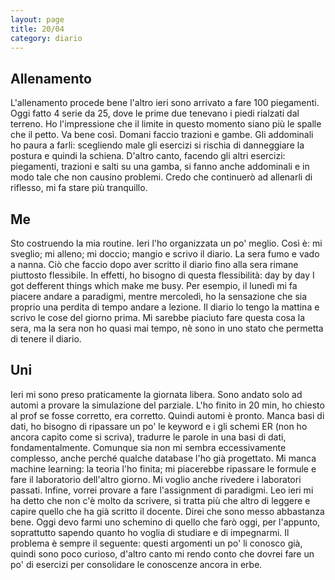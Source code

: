 ```yaml
--- 
layout: page
title: 20/04
category: diario
---
```


## Allenamento

L'allenamento procede bene l'altro ieri sono arrivato a fare 100 piegamenti.
Oggi fatto 4 serie da 25, dove le prime due tenevano i piedi rialzati dal
terreno. Ho l'impressione che il limite in questo momento siano più le spalle
che il petto. Va bene così. Domani faccio trazioni e gambe. Gli addominali ho
paura a farli: scegliendo male gli esercizi si rischia di danneggiare la postura
e quindi la schiena. D'altro canto, facendo gli altri esercizi: piegamenti,
trazioni e salti su una gamba, si fanno anche addominali e in modo tale che non
causino problemi. Credo che continuerò ad allenarli di riflesso, mi fa stare più
tranquillo.

## Me

Sto costruendo la mia routine. Ieri l'ho organizzata un po' meglio. Così è:
mi sveglio; mi alleno; mi doccio; mangio e scrivo il diario. La sera fumo e vado
a nanna. Ciò che faccio dopo aver scritto il diario fino alla sera rimane
piuttosto flessibile. In effetti, ho bisogno di questa flessibilità: day by day
I got defferent things which make me busy. Per esempio, il lunedì mi fa piacere
andare a paradigmi, mentre mercoledì, ho la sensazione che sia proprio una
perdita di tempo andare a lezione. Il diario lo tengo la mattina e scrivo le
cose del giorno prima. Mi sarebbe piaciuto fare questa cosa la sera, ma la sera
non ho quasi mai tempo, nè sono in uno stato che permetta di tenere il diario.

## Uni

Ieri mi sono preso praticamente la giornata libera. Sono andato solo ad automi a
provare la simulazione del parziale. L'ho finito in 20 min, ho chiesto al prof
se fosse corretto, era corretto. Quindi automi è pronto. Manca basi di dati,
ho bisogno di ripassare un po' le keyword e i gli schemi ER (non ho ancora
capito come si scriva), tradurre le parole in una basi di dati,
fondamentalmente. Comunque sia non mi sembra eccessivamente complesso, anche
perché qualche database l'ho già progettato. 
Mi manca machine learning: la teoria l'ho finita; mi piacerebbe ripassare le
formule e fare il laboratorio dell'altro giorno. Mi voglio anche rivedere i
laboratori passati.
Infine, vorrei provare a fare l'assignment di paradigmi. Leo ieri mi ha detto
che non c'è molto da scrivere, si tratta più che altro di leggere e capire
quello che ha già scritto il docente.
Direi che sono messo abbastanza bene.
Oggi devo farmi uno schemino di quello che farò oggi, per l'appunto,
soprattutto sapendo quanto ho voglia di studiare e di impegnarmi. Il problema è
sempre il seguente: questi argomenti un po' li conosco già, quindi sono poco
curioso, d'altro canto mi rendo conto che dovrei fare un po' di esercizi per
consolidare le conoscenze ancora in erbe.
